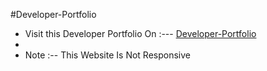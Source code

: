 #Developer-Portfolio


* Visit this Developer Portfolio On :--- [Developer-Portfolio](https://tubesanyam.github.io/Developer-Portfolio/)
* 
* Note :-- This Website Is Not Responsive
